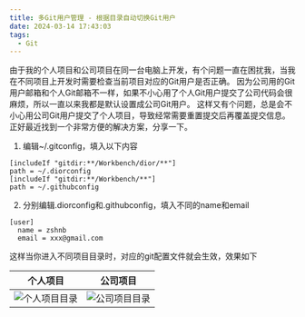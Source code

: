 ```yaml
---
title: 多Git用户管理 - 根据目录自动切换Git用户
date: 2024-03-14 17:43:03
tags:
  - Git
---
```


由于我的个人项目和公司项目在同一台电脑上开发，有个问题一直在困扰我，当我在不同项目上开发时需要检查当前项目对应的Git用户是否正确。
因为公司用的Git用户邮箱和个人Git邮箱不一样，如果不小心用了个人Git用户提交了公司代码会很麻烦，所以一直以来我都是默认设置成公司Git用户。
这样又有个问题，总是会不小心用公司Git用户提交了个人项目，导致经常需要重置提交后再覆盖提交信息。正好最近找到一个非常方便的解决方案，分享一下。
<!--more-->

1. 编辑~/.gitconfig，填入以下内容

```text
[includeIf "gitdir:**/Workbench/dior/**"]
path = ~/.diorconfig
[includeIf "gitdir:**/Workbench/**"]
path = ~/.githubconfig
```

2. 分别编辑.diorconfig和.githubconfig，填入不同的name和email

```text
[user]
  name = zshnb
  email = xxx@gmail.com
```

这样当你进入不同项目目录时，对应的git配置文件就会生效，效果如下

| 个人项目                | 公司项目                |
|---------------------|---------------------|
| ![个人项目目录](img1.png) | ![公司项目目录](img2.png) |


